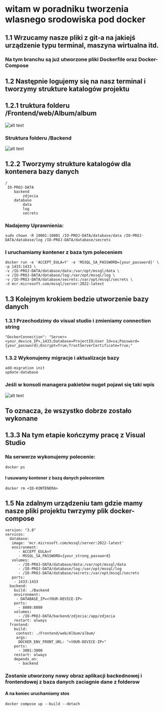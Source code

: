# witam w poradniku tworzenia wlasnego srodowiska pod docker


## 1.1 Wrzucamy nasze pliki z git-a na jakiejś urządzenie typu terminal, maszyna wirtualna itd.

### Na tym branchu są już utworzone pliki Dockerfile oraz Docker-Compose

## 1.2 Następnie logujemy się na nasz terminal i tworzymy strukture katalogów projektu

## 1.2.1 truktura folderu /Frontend/web/Album/album

![alt text](image-3.png)

### Struktura folderu /Backend
![alt text](image-1.png)

## 1.2.2 Tworzymy strukture katalogów dla kontenera bazy danych

```
/
 IO-PROJ-DATA
    backend
        zdjecia
    database
        data
        log
        secrets

```

### Nadajemy Uprawnienia: 

` sudo chown -R 10001:10001 /IO-PROJ-DATA/database/data /IO-PROJ-DATA/database/log /IO-PROJ-DATA/database/secrets `

### I uruchamiamy kontener z baza tym poleceniem 

```
docker run -e 'ACCEPT_EULA=Y' -e 'MSSQL_SA_PASSWORD={your_password}' \
-p 1433:1433 \
-v /IO-PROJ-DATA/database/data:/var/opt/mssql/data \
-v /IO-PROJ-DATA/database/log:/var/opt/mssql/log \
-v /IO-PROJ-DATA/database/secrets:/var/opt/mssql/secrets \
-d mcr.microsoft.com/mssql/server:2022-latest
```

## 1.3 Kolejnym krokiem bedzie utworzenie bazy danych

### 1.3.1 Przechodzimy do visual studio i zmieniamy connection string 

```
"DockerConnection": "Server=<your_device_IP>,1433;Database=ProjectIO;User Id=sa;Password={your_password};Encrypt=True;TrustServerCertificate=True;"
```

### 1.3.2 Wykonujemy migracje i aktualizacje bazy

```
add-migration init
update-database
```
### Jeśli w konsoli managera pakietów nuget pojawi się taki wpis 
![alt text](image-2.png)
## To oznacza, że wszystko dobrze zostało wykonane

## 1.3.3 Na tym etapie kończymy pracę z Visual Studio

### Na serwerze wykonujemy polecenie:

`docker ps`

#### I usuwamy kontener z bazą danych poleceniem

`docker rm <ID-KONTENERA>`

## 1.5 Na zdalnym urządzeniu tam gdzie mamy nasze pliki projektu twrzymy plik docker-compose 

```
version: "3.8"
services:
  database:
   image: 'mcr.microsoft.com/mssql/server:2022-latest'
   environment:
      - ACCEPT_EULA=Y
      - MSSQL_SA_PASSWORD={your_strong_password}
   volumes:
      - /IO-PROJ-DATA/database/data:/var/opt/mssql/data
      - /IO-PROJ-DATA/database/log:/var/opt/mssql/log
      - /IO-PROJ-DATA/database/secrets:/var/opt/mssql/secrets
   ports:
    - 1433:1433
  backend:
    build: ./Backend
    environment:
     - DATABASE_IP=<YOUR-DEVICE-IP>
    ports:
      - 8080:8080
    volumes:
      - /IO-PROJ-DATA/backend/zdjecia:/app/zdjecia
    restart: always
  frontend:
    build:
     context: ./Frontend/web/Album/album/
     args:
      DOCKER_ENV_FRONT_URL: "<YOUR-DEVICE-IP>"
    ports:
      - 3001:3000
    restart: always
    depends_on:
      - backend
```

### Zostanie utworzony nowy obraz aplikacji backednowej i frontendowej z baza danych zaciagnie dane z folderow

#### A na koniec uruchamiamy stos

```
docker compose up --build --detach
```
